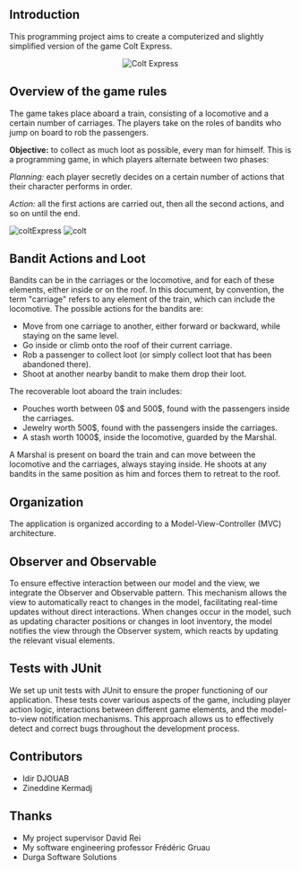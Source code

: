 ## Introduction

This programming project aims to create a computerized and slightly simplified version of the game Colt Express.

<p align="center">
  <img src="https://github.com/IdirDB/Colt-Express/assets/169926706/0b0fc29d-48ff-4ef3-9a1b-ee578431cd15" alt="Colt Express">
</p>


## Overview of the game rules

The game takes place aboard a train, consisting of a locomotive and a certain number of carriages. The players take on the roles of bandits who jump on board to rob the passengers.

**Objective:** to collect as much loot as possible, every man for himself. This is a programming game, in which players alternate between two phases:

*Planning:* each player secretly decides on a certain number of actions that their character performs in order.

*Action:* all the first actions are carried out, then all the second actions, and so on until the end.

![coltExpress](https://github.com/IdirDB/Colt-Express/assets/169926706/b2c28c5e-e177-45b7-9992-e82ecde7cd09) ![colt](https://github.com/IdirDB/Colt-Express/assets/169926706/584463da-3522-4124-82f6-7a5843338235)

## Bandit Actions and Loot

Bandits can be in the carriages or the locomotive, and for each of these elements, either inside or on the roof. In this document, by convention, the term "carriage" refers to any element of the train, which can include the locomotive. The possible actions for the bandits are:
- Move from one carriage to another, either forward or backward, while staying on the same level.
- Go inside or climb onto the roof of their current carriage.
- Rob a passenger to collect loot (or simply collect loot that has been abandoned there).
- Shoot at another nearby bandit to make them drop their loot.

The recoverable loot aboard the train includes:
- Pouches worth between 0$ and 500$, found with the passengers inside the carriages.
- Jewelry worth 500$, found with the passengers inside the carriages.
- A stash worth 1000$, inside the locomotive, guarded by the Marshal.

A Marshal is present on board the train and can move between the locomotive and the carriages, always staying inside. He shoots at any bandits in the same position as him and forces them to retreat to the roof.

## Organization
The application is organized according to a Model-View-Controller (MVC) architecture.

## Observer and Observable
To ensure effective interaction between our model and the view, we integrate the Observer and Observable pattern. This mechanism allows the view to automatically react to changes in the model, facilitating real-time updates without direct interactions. When changes occur in the model, such as updating character positions or changes in loot inventory, the model notifies the view through the Observer system, which reacts by updating the relevant visual elements.

## Tests with JUnit
We set up unit tests with JUnit to ensure the proper functioning of our application. These tests cover various aspects of the game, including player action logic, interactions between different game elements, and the model-to-view notification mechanisms. This approach allows us to effectively detect and correct bugs throughout the development process.

## Contributors
- Idir DJOUAB
- Zineddine Kermadj

## Thanks
- My project supervisor David Rei
- My software engineering professor Frédéric Gruau
- Durga Software Solutions
